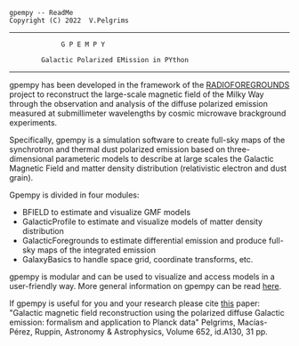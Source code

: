     gpempy -- ReadMe
    Copyright (C) 2022  V.Pelgrims

***
				 G P E M P Y

		    Galactic Polarized EMission in PYthon

***

gpempy has been developed in the framework of the [RADIOFOREGROUNDS](https://radioforegrounds.eu) project to reconstruct the large-scale magnetic field of the Milky Way through the observation and analysis of the diffuse polarized emission measured at submillimeter wavelengths by cosmic microwave brackground experiments.

Specifically, gpempy is a simulation software to create full-sky maps of the synchrotron and thermal dust polarized emission based on three-dimensional parameteric models to describe at large scales the Galactic Magnetic Field and matter density distribution (relativistic electron and dust grain).

Gpempy is divided in four modules:
- BFIELD to estimate and visualize GMF models
- GalacticProfile to estimate and visualize models of matter density distribution
- GalacticForegrounds to estimate differential emission and produce full-sky maps of the integrated emission
- GalaxyBasics to handle space grid, coordinate transforms, etc.

gpempy is modular and can be used to visualize and access models in a user-friendly way.
More general information on gpempy can be read [here](GeneralDoc).

If gpempy is useful for you and your research please cite [this](https://doi.org/10.1051/0004-6361/201833962) paper:
"Galactic magnetic field reconstruction using the polarized diffuse Galactic emission: formalism and application to Planck data"
Pelgrims, Macías-Pérez, Ruppin, Astronomy & Astrophysics, Volume 652, id.A130, 31 pp.


